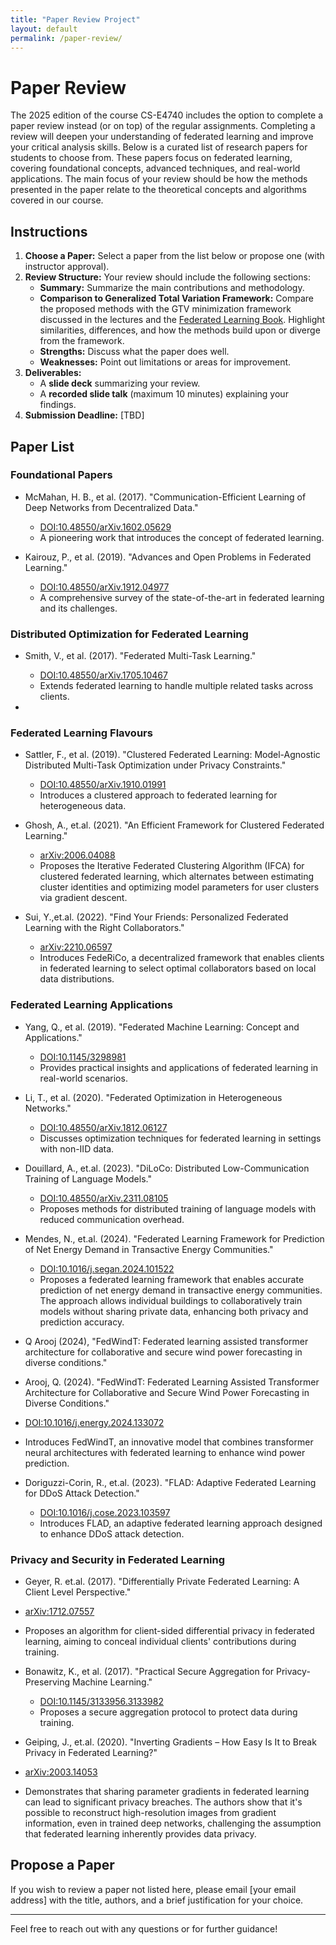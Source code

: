 ```yaml
---
title: "Paper Review Project"
layout: default
permalink: /paper-review/
---
```


# Paper Review 

The 2025 edition of the course CS-E4740 includes the option to complete a paper review instead (or on top) of the regular 
assignments. Completing a review will deepen your understanding of federated learning and improve your critical analysis 
skills. Below is a curated list of research papers for students to choose from. These papers focus on federated learning, 
covering foundational concepts, advanced techniques, and real-world applications. The main focus of your review should 
be how the methods presented in the paper relate to the theoretical concepts and algorithms covered in our course. 

## Instructions
1. **Choose a Paper:** Select a paper from the list below or propose one (with instructor approval).
2. **Review Structure:** Your review should include the following sections:
   - **Summary:** Summarize the main contributions and methodology.
   - **Comparison to Generalized Total Variation Framework:** Compare the proposed methods with the GTV minimization 
   framework discussed in the lectures and the [Federated Learning Book](https://github.com/alexjungaalto/FederatedLearning/blob/main/material/FLBook.pdf). Highlight similarities, differences, and how the methods build upon or diverge from the framework.
   - **Strengths:** Discuss what the paper does well.
   - **Weaknesses:** Point out limitations or areas for improvement.
3. **Deliverables:** 
   - A **slide deck** summarizing your review.
   - A **recorded slide talk** (maximum 10 minutes) explaining your findings.
4. **Submission Deadline:** [TBD]

## Paper List

### Foundational Papers

- McMahan, H. B., et al. (2017). "Communication-Efficient Learning of Deep Networks from Decentralized Data."
  - [DOI:10.48550/arXiv.1602.05629](https://arxiv.org/abs/1602.05629)
  - A pioneering work that introduces the concept of federated learning.

- Kairouz, P., et al. (2019). "Advances and Open Problems in Federated Learning."
  - [DOI:10.48550/arXiv.1912.04977](https://arxiv.org/abs/1912.04977)
  - A comprehensive survey of the state-of-the-art in federated learning and its challenges.

### Distributed Optimization for Federated Learning

- Smith, V., et al. (2017). "Federated Multi-Task Learning."
  - [DOI:10.48550/arXiv.1705.10467](https://arxiv.org/abs/1705.10467)
  - Extends federated learning to handle multiple related tasks across clients.

- 

### Federated Learning Flavours 

- Sattler, F., et al. (2019). "Clustered Federated Learning: Model-Agnostic Distributed Multi-Task Optimization under Privacy Constraints."
  - [DOI:10.48550/arXiv.1910.01991](https://arxiv.org/abs/1910.01991)
  - Introduces a clustered approach to federated learning for heterogeneous data.

- Ghosh, A., et.al. (2021). "An Efficient Framework for Clustered Federated Learning."
  - [arXiv:2006.04088](https://arxiv.org/abs/2006.04088)
  - Proposes the Iterative Federated Clustering Algorithm (IFCA) for clustered federated learning, which alternates 
between estimating cluster identities and optimizing model parameters for user clusters via gradient descent. 

- Sui, Y.,et.al. (2022). "Find Your Friends: Personalized Federated Learning with the Right Collaborators."
  - [arXiv:2210.06597](https://arxiv.org/abs/2210.06597)
  - Introduces FedeRiCo, a decentralized framework that enables clients in federated learning to select 
      optimal collaborators based on local data distributions.



### Federated Learning Applications

- Yang, Q., et al. (2019). "Federated Machine Learning: Concept and Applications."
  - [DOI:10.1145/3298981](https://doi.org/10.1145/3298981)
  - Provides practical insights and applications of federated learning in real-world scenarios.

- Li, T., et al. (2020). "Federated Optimization in Heterogeneous Networks."
  - [DOI:10.48550/arXiv.1812.06127](https://arxiv.org/abs/1812.06127)
  - Discusses optimization techniques for federated learning in settings with non-IID data.
  
- Douillard, A., et.al. (2023). "DiLoCo: Distributed Low-Communication Training of Language Models."
  - [DOI:10.48550/arXiv.2311.08105](https://arxiv.org/abs/2311.08105)
  - Proposes methods for distributed training of language models with reduced communication overhead.
  
- Mendes, N., et.al. (2024). "Federated Learning Framework for Prediction of Net Energy Demand in Transactive Energy Communities."
  - [DOI:10.1016/j.segan.2024.101522](https://doi.org/10.1016/j.segan.2024.101522)
  - Proposes a federated learning framework that enables accurate prediction of net energy demand in 
  transactive energy communities. The approach allows individual buildings to collaboratively train models 
  without sharing private data, enhancing both privacy and prediction accuracy. 

 - Q Arooj (2024), "FedWindT: Federated learning assisted transformer architecture for collaborative and secure wind power forecasting in diverse conditions."
 
 - Arooj, Q. (2024). "FedWindT: Federated Learning Assisted Transformer Architecture for Collaborative and Secure Wind Power Forecasting in Diverse Conditions."
  - [DOI:10.1016/j.energy.2024.133072](https://doi.org/10.1016/j.energy.2024.133072)
  - Introduces FedWindT, an innovative model that combines transformer neural architectures with federated learning to enhance wind power prediction.
 
- Doriguzzi-Corin, R., et.al. (2023). "FLAD: Adaptive Federated Learning for DDoS Attack Detection."
  - [DOI:10.1016/j.cose.2023.103597](https://doi.org/10.1016/j.cose.2023.103597)
  - Introduces FLAD, an adaptive federated learning approach designed to enhance DDoS attack detection. 
  
### Privacy and Security in Federated Learning

  - Geyer, R. et.al. (2017). "Differentially Private Federated Learning: A Client Level Perspective."
  - [arXiv:1712.07557](https://arxiv.org/abs/1712.07557)
  - Proposes an algorithm for client-sided differential privacy in federated learning, aiming to conceal individual 
     clients' contributions during training. 

- Bonawitz, K., et al. (2017). "Practical Secure Aggregation for Privacy-Preserving Machine Learning."
  - [DOI:10.1145/3133956.3133982](https://doi.org/10.1145/3133956.3133982)
  - Proposes a secure aggregation protocol to protect data during training.
  
 - Geiping, J., et.al. (2020). "Inverting Gradients – How Easy Is It to Break Privacy in Federated Learning?"
  - [arXiv:2003.14053](https://arxiv.org/abs/2003.14053)
  - Demonstrates that sharing parameter gradients in federated learning can lead to significant privacy breaches. 
  The authors show that it's possible to reconstruct high-resolution images from gradient information, even in trained 
  deep networks, challenging the assumption that federated learning inherently provides data privacy.


  

## Propose a Paper
If you wish to review a paper not listed here, please email [your email address] with the title, authors, and a brief justification for your choice.

---

Feel free to reach out with any questions or for further guidance!
